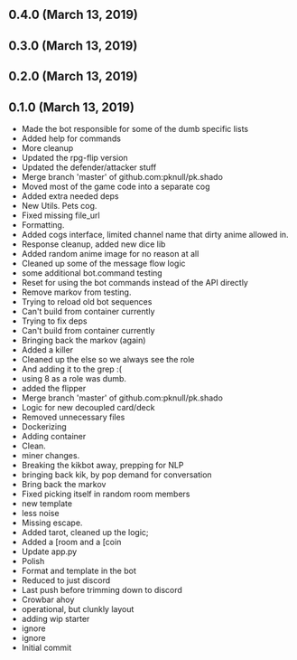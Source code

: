 ## 0.4.0 (March 13, 2019)


## 0.3.0 (March 13, 2019)


## 0.2.0 (March 13, 2019)


## 0.1.0 (March 13, 2019)
  - Made the bot responsible for some of the dumb specific lists
  - Added help for commands
  - More cleanup
  - Updated the rpg-flip version
  - Updated the defender/attacker stuff
  - Merge branch 'master' of github.com:pknull/pk.shado
  - Moved most of the game code into a separate cog
  - Added extra needed deps
  - New Utils. Pets cog.
  - Fixed missing file_url
  - Formatting.
  - Added cogs interface, limited channel name that dirty anime allowed in.
  - Response cleanup, added new dice lib
  - Added random anime image for no reason at all
  - Cleaned up some of the message flow logic
  - some additional bot.command testing
  - Reset for using the bot commands instead of the API directly
  - Remove markov from testing.
  - Trying to reload old bot sequences
  - Can't build from container currently
  - Trying to fix deps
  - Can't build from container currently
  - Bringing back the markov (again)
  - Added a killer
  - Cleaned up the else so we always see the role
  - And adding it to the grep :(
  - using 8 as a role was dumb.
  - added the flipper
  - Merge branch 'master' of github.com:pknull/pk.shado
  - Logic for new decoupled card/deck
  - Removed unnecessary files
  - Dockerizing
  - Adding container
  - Clean.
  - miner changes.
  - Breaking the kikbot away, prepping for NLP
  - bringing back kik, by pop demand for conversation
  - Bring back the markov
  - Fixed picking itself in random room members
  - new template
  - less noise
  - Missing escape.
  - Added tarot, cleaned up the logic;
  - Added a [room and a [coin
  - Update app.py
  - Polish
  - Format and template in the bot
  - Reduced to just discord
  - Last push before trimming down to discord
  - Crowbar ahoy
  - operational, but clunkly layout
  - adding wip starter
  - ignore
  - ignore
  - Initial commit

